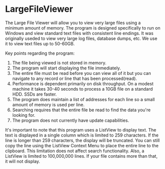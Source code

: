 # LargeFileViewer

The Large File Viewer will allow you to view very large files using a minimum amount of memory. The program is designed specifically to run on Windows and view standard  text files with consistent line endings. It was originally useded to view very large log files, database dumps, etc. We use it to view text files up to 50-60GB.

Key points regarding the program:

1. The file being viewed is not stored in memory.
2. The program will start displaying the file immediately.
3. The entire file must be read before you can view all of it but you can navigate to any record or line that has been processed(read).
4. Performance is dependent primarily on disk throughput. On a modest machine it takes 30-40 seconds to process a 10GB file on a standard HDD. SSDs are faster.
5. The program does maintain a list of addresses for each line so a small amount of memory is used per line.
6. Searching requires that the entire file be read to find the data you're looking for.
7. The program does not currently have update capabilities.

It's important to note that this program uses a ListView to display text.  The text is displayed in a single column which is limited to 259 characters. If the line is longer than 259 characters, the display will be truncated. You can still copy the line using the ListView Context Menu to place the entire line to the clipboard. This limitation does not affect search functionality. Also, a ListView is limited to 100,000,000 lines. If your file contains more than that, it will not display.
